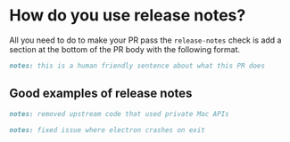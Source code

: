 # How do you use release notes?

All you need to do to make your PR pass the `release-notes` check is add a section
at the bottom of the PR body with the following format.

```markdown
notes: this is a human friendly sentence about what this PR does
```

## Good examples of release notes

```markdown
notes: removed upstream code that used private Mac APIs
```


```markdown
notes: fixed issue where electron crashes on exit
```
